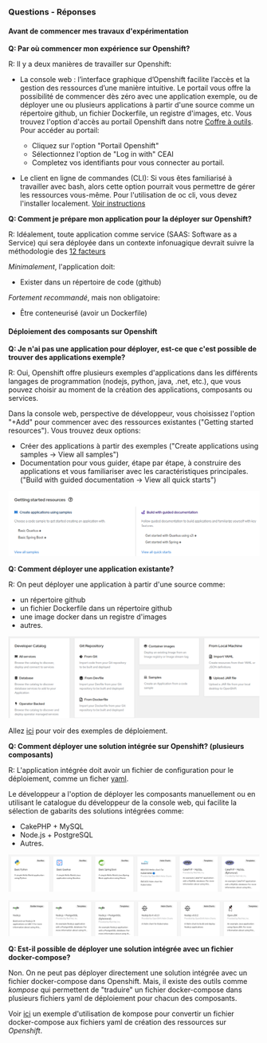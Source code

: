 ### Questions - Réponses

#### Avant de commencer mes travaux d'expérimentation

**Q: Par où commencer mon expérience sur Openshift?**

R: Il y a deux manières de travailler sur Openshift:
- La console web : l’interface graphique d’Openshift facilite l’accès et la gestion des ressources d’une manière intuitive. Le portail vous offre la possibilité de commencer dès zéro avec une application exemple, ou de déployer une ou plusieurs applications à partir d'une source comme un répertoire github, un fichier Dockerfile, un registre d'images, etc. Vous trouvez l'option d'accès au portail Openshift dans notre [Coffre à outils](https://ceai.cqen.ca/coffre-a-outils/index.html).
Pour accéder au portail:
    - Cliquez sur l'option "Portail Openshift" 
    - Sélectionnez l'option de "Log in with" CEAI
    - Completez vos identifiants pour vous connecter au portail.

- Le client en ligne de commandes (CLI): Si vous êtes familiarisé à travailler avec bash, alors cette option pourrait vous permettre de gérer les ressources vous-même. Pour l'utilisation de oc cli, vous devez l'installer localement. [Voir instructions](Readme-HandsOn.md#installation-de-oc-cli)

**Q: Comment je prépare mon application pour la déployer sur Openshift?**

R: Idéalement, toute application comme service (SAAS: Software as a Service) qui sera déployée dans un contexte infonuagique devrait suivre la méthodologie des [12 facteurs](https://12factor.net/)

<i>Minimalement</i>, l'application doit:

- Exister dans un répertoire de code (github)
  
<i>Fortement recommandé</i>, mais non obligatoire:
- Être conteneurisé (avoir un Dockerfile)

#### Déploiement des composants sur Openshift

**Q: Je n'ai pas une application pour déployer, est-ce que c'est possible de trouver des applications exemple?**

R: Oui, Openshift offre plusieurs exemples d'applications dans les différents langages de programmation (nodejs, python, java, .net, etc.), que vous pouvez choisir au moment de la création des applications, composants ou services.

Dans la console web, perspective de développeur, vous choisissez l'option "+Add" pour commencer avec des ressources existantes ("Getting started resources"). Vous trouvez deux options:
- Créer des applications à partir des exemples ("Create applications using samples -> View all samples")
- Documentation pour vous guider, étape par étape, à construire des applications et vous familiariser avec les caractéristiques principales. ("Build with guided documentation -> View all quick starts")

![ocp-web-getting-started-resources](images/ocp-web-console-add-started-resource.png)

**Q: Comment déployer une application existante?**

R: On peut déployer une application à partir d'une source comme:
- un répertoire github
- un fichier Dockerfile dans un répertoire github
- une image docker dans un registre d'images
- autres.

![ocp-web-add-resource-from-source](images/ocp-web-console-add-resrouce-from-source.png)

Allez [ici](README.md#exemples-de-déploiement) pour voir des exemples de déploiement.

**Q: Comment déployer une solution intégrée sur Openshift? (plusieurs composants)**

R: L'application intégrée doit avoir un fichier de configuration pour le déploiement, comme un ficher [yaml](https://yaml.org/). 

Le développeur a l'option de déployer les composants manuellement ou en utilisant le catalogue du développeur de la console web, qui facilite la sélection de gabarits des solutions intégrées comme:
- CakePHP + MySQL
- Node.js + PostgreSQL
- Autres.

![ocp-web-dev-catalog-php-mysql](images/ocp-web-console-dev-catalog-php.png)

![ocp-web-dev-catalog-nodejs-postgreSQL](images/ocp-web-console-dev-catalog-nodejs.png)


**Q: Est-il possible de déployer une solution intégrée avec un fichier docker-compose?**

Non. On ne peut pas déployer directement une solution intégrée avec un fichier docker-compose dans Openshift.
Mais, il existe des outils comme *kompose* qui permettent de "traduire" un fichier docker-compose dans plusieurs fichiers yaml de déploiement pour chacun des composants.

Voir [ici](../kompose/README.md#openshift) un exemple d'utilisation de kompose pour convertir un fichier docker-compose aux fichiers yaml de création des ressources sur *Openshift*.